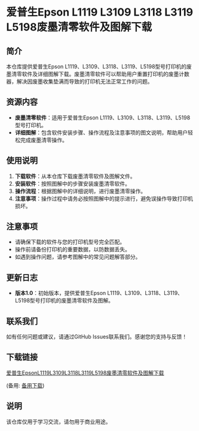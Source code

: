 # 爱普生Epson L1119 L3109 L3118 L3119 L5198废墨清零软件及图解下载

## 简介
本仓库提供爱普生Epson L1119、L3109、L3118、L3119、L5198型号打印机的废墨清零软件及详细图解下载。废墨清零软件可以帮助用户重置打印机的废墨计数器，解决因废墨收集垫满而导致的打印机无法正常工作的问题。

## 资源内容
- **废墨清零软件**：适用于爱普生Epson L1119、L3109、L3118、L3119、L5198型号打印机。
- **详细图解**：包含软件安装步骤、操作流程及注意事项的图文说明，帮助用户轻松完成废墨清零操作。

## 使用说明
1. **下载软件**：从本仓库下载废墨清零软件及图解文件。
2. **安装软件**：按照图解中的步骤安装废墨清零软件。
3. **操作流程**：根据图解中的详细说明，进行废墨清零操作。
4. **注意事项**：操作过程中请务必按照图解中的提示进行，避免误操作导致打印机损坏。

## 注意事项
- 请确保下载的软件与您的打印机型号完全匹配。
- 操作前请备份打印机的重要数据，以防数据丢失。
- 如遇到操作问题，请参考图解中的常见问题解答部分。

## 更新日志
- **版本1.0**：初始版本，提供爱普生Epson L1119、L3109、L3118、L3119、L5198型号打印机的废墨清零软件及图解。

## 联系我们
如有任何问题或建议，请通过GitHub Issues联系我们。感谢您的支持与反馈！

## 下载链接
[爱普生EpsonL1119L3109L3118L3119L5198废墨清零软件及图解下载](https://pan.quark.cn/s/658c648b08fe) 

(备用: [备用下载](https://pan.baidu.com/s/1Pu0Nr3uxGKCjHSpa2WC39g?pwd=1234))

## 说明

该仓库仅用于学习交流，请勿用于商业用途。
